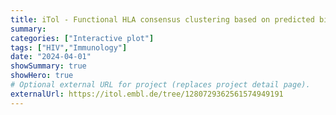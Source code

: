 ```yaml
---
title: iTol - Functional HLA consensus clustering based on predicted binding affinities to HIV peptides
summary:
categories: ["Interactive plot"]  
tags: ["HIV","Immunology"]
date: "2024-04-01"
showSummary: true
showHero: true
# Optional external URL for project (replaces project detail page).
externalUrl: https://itol.embl.de/tree/1280729362561574949191
---
```

